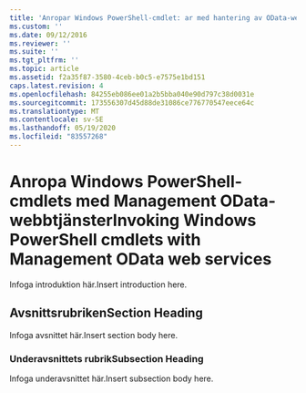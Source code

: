 ```yaml
---
title: 'Anropar Windows PowerShell-cmdlet: ar med hantering av OData-webbtjänster | Microsoft Docs'
ms.custom: ''
ms.date: 09/12/2016
ms.reviewer: ''
ms.suite: ''
ms.tgt_pltfrm: ''
ms.topic: article
ms.assetid: f2a35f87-3580-4ceb-b0c5-e7575e1bd151
caps.latest.revision: 4
ms.openlocfilehash: 84255eb086ee01a2b5bba040e90d797c38d0031e
ms.sourcegitcommit: 173556307d45d88de31086ce776770547eece64c
ms.translationtype: MT
ms.contentlocale: sv-SE
ms.lasthandoff: 05/19/2020
ms.locfileid: "83557268"
---
```

# <a name="invoking-windows-powershell-cmdlets-with-management-odata-web-services"></a><span data-ttu-id="cbbec-102">Anropa Windows PowerShell-cmdlets med Management OData-webbtjänster</span><span class="sxs-lookup"><span data-stu-id="cbbec-102">Invoking Windows PowerShell cmdlets with Management OData web services</span></span>

<span data-ttu-id="cbbec-103">Infoga introduktion här.</span><span class="sxs-lookup"><span data-stu-id="cbbec-103">Insert introduction here.</span></span>

## <a name="section-heading"></a><span data-ttu-id="cbbec-104">Avsnittsrubriken</span><span class="sxs-lookup"><span data-stu-id="cbbec-104">Section Heading</span></span>

<span data-ttu-id="cbbec-105">Infoga avsnittet här.</span><span class="sxs-lookup"><span data-stu-id="cbbec-105">Insert section body here.</span></span>

### <a name="subsection-heading"></a><span data-ttu-id="cbbec-106">Underavsnittets rubrik</span><span class="sxs-lookup"><span data-stu-id="cbbec-106">Subsection Heading</span></span>

<span data-ttu-id="cbbec-107">Infoga underavsnittet här.</span><span class="sxs-lookup"><span data-stu-id="cbbec-107">Insert subsection body here.</span></span>
